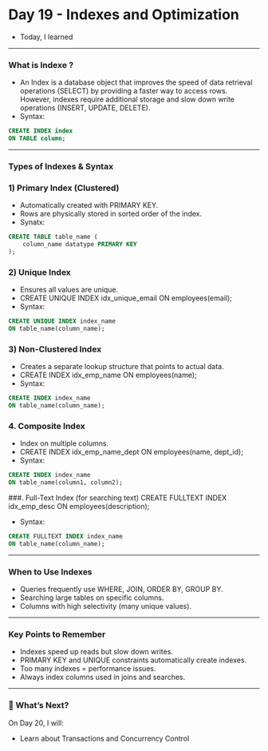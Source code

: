 # Day 19 - Indexes and Optimization
- Today, I learned
---

### What is Indexe ?
- An Index is a database object that improves the speed of data retrieval operations (SELECT) by providing a faster way to access rows. However, indexes require additional storage and slow down write operations (INSERT, UPDATE, DELETE).
- Syntax:
```sql
CREATE INDEX index
ON TABLE column;
```
---

### Types of Indexes & Syntax
### 1) Primary Index (Clustered)
- Automatically created with PRIMARY KEY.
- Rows are physically stored in sorted order of the index.
- Synatx:
```sql
CREATE TABLE table_name (
    column_name datatype PRIMARY KEY
);
```

### 2) Unique Index
- Ensures all values are unique.
- CREATE UNIQUE INDEX idx_unique_email ON employees(email);
- Syntax:
```sql
CREATE UNIQUE INDEX index_name 
ON table_name(column_name);
```

### 3) Non-Clustered Index
- Creates a separate lookup structure that points to actual data.
- CREATE INDEX idx_emp_name ON employees(name);
- Syntax:
```sql
CREATE INDEX index_name 
ON table_name(column_name);
```

### 4. Composite Index
- Index on multiple columns.
- CREATE INDEX idx_emp_name_dept ON employees(name, dept_id);
- Syntax:
```sql
CREATE INDEX index_name 
ON table_name(column1, column2);
```

###. Full-Text Index (for searching text)
CREATE FULLTEXT INDEX idx_emp_desc ON employees(description);
- Syntax:
```sql
CREATE FULLTEXT INDEX index_name 
ON table_name(column_name);
```
---

###  When to Use Indexes
- Queries frequently use WHERE, JOIN, ORDER BY, GROUP BY.
- Searching large tables on specific columns.
- Columns with high selectivity (many unique values).
---

### Key Points to Remember
- Indexes speed up reads but slow down writes.
- PRIMARY KEY and UNIQUE constraints automatically create indexes.
- Too many indexes = performance issues.
- Always index columns used in joins and searches.
---

### 🚀 What’s Next?
On Day 20, I will:
- Learn about Transactions and Concurrency Control
